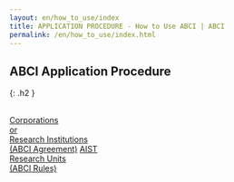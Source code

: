 ```yaml
---
layout: en/how_to_use/index
title: APPLICATION PROCEDURE - How to Use ABCI | ABCI
permalink: /en/how_to_use/index.html
---
```



## ABCI Application Procedure
{: .h2 }

<br />

<div class="cf">
<a href="./custom.html" class="box_menu2">Corporations<br />or<br />Research Institutions<br />(ABCI Agreement)</a>
<a href="./member.html" class="box_menu2">AIST<br />Research Units<br />(ABCI Rules)</a>
</div>


